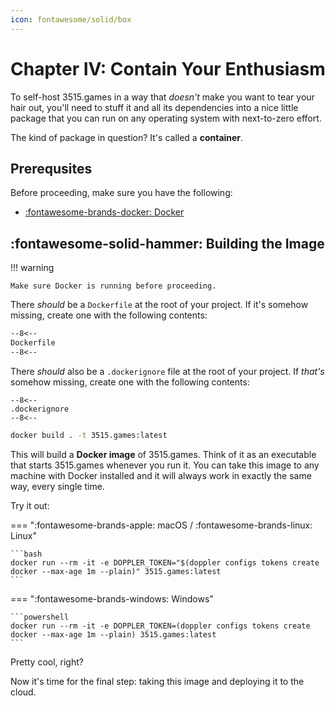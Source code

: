 ```yaml
---
icon: fontawesome/solid/box
---
```


# Chapter IV: Contain Your Enthusiasm

To self-host 3515.games in a way that *doesn't* make you want to tear your hair out, you'll need to stuff it and all
its dependencies into a nice little package that you can run on any operating system with next-to-zero effort.

The kind of package in question? It's called a **container**.

## Prerequsites

Before proceeding, make sure you have the following:

- [:fontawesome-brands-docker: Docker](https://docs.docker.com/get-docker)

## :fontawesome-solid-hammer: Building the Image

!!! warning

    Make sure Docker is running before proceeding.

There *should* be a `Dockerfile` at the root of your project. If it's somehow missing, create one with the following
contents:

```dockerfile
--8<--
Dockerfile
--8<--
```

There *should* also be a `.dockerignore` file at the root of your project. If *that's* somehow missing, create one
with the following contents:

```docker
--8<--
.dockerignore
--8<--
```

```bash
docker build . -t 3515.games:latest
```

This will build a **Docker image** of 3515.games. Think of it as an executable that starts 3515.games whenever you run
it. You can take this image to any machine with Docker installed and it will always work in exactly the same way,
every single time.

Try it out:

=== ":fontawesome-brands-apple: macOS / :fontawesome-brands-linux: Linux"
    
    ```bash
    docker run --rm -it -e DOPPLER_TOKEN="$(doppler configs tokens create docker --max-age 1m --plain)" 3515.games:latest
    ```

=== ":fontawesome-brands-windows: Windows"
    
    ```powershell
    docker run --rm -it -e DOPPLER_TOKEN=(doppler configs tokens create docker --max-age 1m --plain) 3515.games:latest
    ```

Pretty cool, right?

Now it's time for the final step: taking this image and deploying it to the cloud.